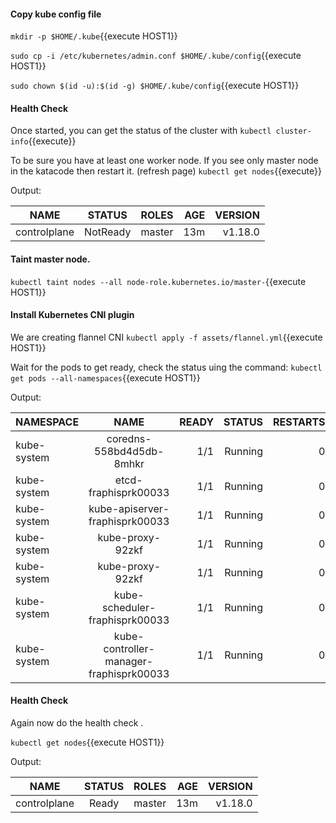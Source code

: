 #### Copy kube config file
`mkdir -p $HOME/.kube`{{execute HOST1}}

`sudo cp -i /etc/kubernetes/admin.conf $HOME/.kube/config`{{execute HOST1}}

`sudo chown $(id -u):$(id -g) $HOME/.kube/config`{{execute HOST1}}

#### Health Check

Once started, you can get the status of the cluster with `kubectl cluster-info`{{execute}}

To be sure you have at least one worker node. If you see only master node in the katacode then restart it. (refresh page)
`kubectl get nodes`{{execute}}

Output:


| NAME        | STATUS           | ROLES  |  AGE | VERSION|
| ------------- |:-------------:| -----:|-----:|-----:|
| controlplane     | NotReady | master| 13m| v1.18.0|

#### Taint master node.

`kubectl taint nodes --all node-role.kubernetes.io/master-`{{execute HOST1}}

#### Install Kubernetes CNI plugin

We are creating flannel CNI
`kubectl apply -f assets/flannel.yml`{{execute HOST1}}

Wait for the pods to get ready, check the status uing the command: 
`kubectl get pods --all-namespaces`{{execute HOST1}}

Output:


| NAMESPACE        | NAME           | READY  |  STATUS | RESTARTS | AGE|
| ------------- |:------------------------------------------:| -----:|-----------:|-----:|-----:|
| kube-system     | coredns-558bd4d5db-8mhkr | 1/1| Running| 0 | 15m|
| kube-system     | etcd-fraphisprk00033  | 1/1| Running| 0 | 15m|
| kube-system     | kube-apiserver-fraphisprk00033  | 1/1| Running| 0 | 15m|
| kube-system     | kube-proxy-92zkf  | 1/1| Running| 0 | 15m|
| kube-system     | kube-proxy-92zkf  | 1/1| Running| 0 | 15m|
| kube-system     | kube-scheduler-fraphisprk00033  | 1/1| Running| 0 | 15m|
| kube-system     | kube-controller-manager-fraphisprk00033  | 1/1| Running| 0 | 15m|


#### Health Check

Again now do the health check . 

`kubectl get nodes`{{execute HOST1}}

Output:


| NAME        | STATUS           | ROLES  |  AGE | VERSION|
| ------------- |:-------------:| -----:|-----:|-----:|
| controlplane     | Ready | master| 13m| v1.18.0|